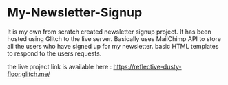 # My-Newsletter-Signup
It is my own from scratch created newsletter signup project. It has been hosted using Glitch to the live server. Basically uses MailChimp API to store all the users who have signed up for my newsletter. basic HTML templates to respond to the users requests.


the live project link is available here : https://reflective-dusty-floor.glitch.me/
